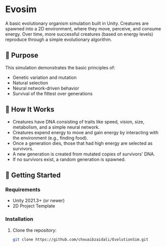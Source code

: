 # Evosim

A basic evolutionary organism simulation built in Unity. Creatures are spawned into a 2D environment, where they move, perceive, and consume energy. Over time, more successful creatures (based on energy levels) reproduce through a simple evolutionary algorithm.

## 🎯 Purpose

This simulation demonstrates the basic principles of:
- Genetic variation and mutation
- Natural selection
- Neural network-driven behavior
- Survival of the fittest over generations

## 🧠 How It Works

- Creatures have DNA consisting of traits like speed, vision, size, metabolism, and a simple neural network.
- Creatures expend energy to move and gain energy by interacting with the environment (e.g., finding food).
- Once a generation dies, those that had high energy are selected as survivors.
- A new generation is created from mutated copies of survivors' DNA.
- If no survivors exist, a random generation is spawned.

## 🚀 Getting Started

### Requirements
- Unity 2021.3+ (or newer)
- 2D Project Template

### Installation
1. Clone the repository:
   ```bash
   git clone https://github.com/chouaibzaidali/EvolutionSim.git
